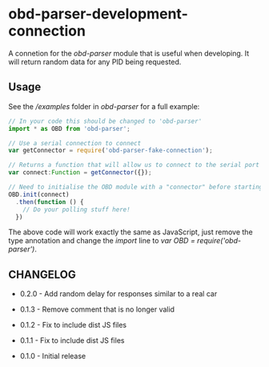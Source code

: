 # obd-parser-development-connection
A connetion for the *obd-parser* module that is useful when developing. It will
return random data for any PID being requested.

## Usage
See the _/examples_ folder in *obd-parser* for a full example:

```ts
// In your code this should be changed to 'obd-parser'
import * as OBD from 'obd-parser';

// Use a serial connection to connect
var getConnector = require('obd-parser-fake-connection');

// Returns a function that will allow us to connect to the serial port
var connect:Function = getConnector({});

// Need to initialise the OBD module with a "connector" before starting
OBD.init(connect)
  .then(function () {
    // Do your polling stuff here!
  })
```

The above code will work exactly the same as JavaScript, just remove the type
annotation and change the _import_ line to _var OBD = require('obd-parser')_. 

## CHANGELOG

* 0.2.0 - Add random delay for responses similar to a real car

* 0.1.3 - Remove comment that is no longer valid

* 0.1.2 - Fix to include dist JS files

* 0.1.1 - Fix to include dist JS files

* 0.1.0 - Initial release